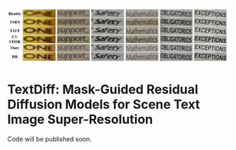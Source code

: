 
<img width="1020" alt="image" src="com.png">

# TextDiff: Mask-Guided Residual Diffusion Models for Scene Text Image Super-Resolution

Code will be published soon.
